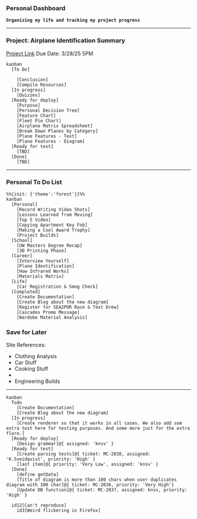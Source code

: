 ### Personal Dashboard
**`Organizing my life and tracking my project progress`**

---
### Project: Airplane Identification Summary
[Project Link](https://github.com/Bailey-Wu/Bailey-Wu/blob/main/Portfolio/Airplane%20Identification.md)
Due Date: 3/28/25 5PM
```mermaid
kanban
  [To Do]

    [Conclusion]
    [Compile Resources]
  [In progress]
    [Quizzes]
  [Ready for deploy]
    [Purpose]
    [Personal Decision Tree]
    [Feature Chart]
    [Fleet Pie Chart]
    [Airplane Matrix Spreadsheet]
    [Break Down Planes by Category]
    [Plane Features - Text]
    [Plane Features - Diagram]
  [Ready for test]
    [TBD]
  [Done]
    [TBD]
```


---
### Personal To Do List
```mermaid
%%{init: {'theme':'forest'}}%%
kanban
  [Personal]
    [Record Writing Video Shots]
    [Lessons Learned from Moving]
    [Top 5 Video]
    [Copying Apartment Key Fob]
    [Making a Cool Award Trophy]
    [Project Builds]
  [School]
    [UW Masters Degree Recap]
    [3D Printing Phase]
  [Career]
    [Interview Yourself]
    [Plane Identification]
    [How Infrared Works]
    [Materials Matrix]
  [Life]
    [Car Registration & Smog Check]
  [Completed]
    [Create Documentation]
    [Create Blog about the new diagram]
    [Register for SEA2POR Race & Text Drew]
    [Cascades Promo Message]
    [Wardobe Material Analysis]
```

### Save for Later
Site References: <br>
- Clothing Analysis
- Car Stuff
- Cooking Stuff
- 
- Engineering Builds

---
```mermaid
kanban
  Todo
    [Create Documentation]
    [Create Blog about the new diagram]
  [In progress]
    [Create renderer so that it works in all cases. We also add som extra text here for testing purposes. And some more just for the extra flare.]
  [Ready for deploy]
    [Design grammar]@{ assigned: 'knsv' }
  [Ready for test]
    [Create parsing tests]@{ ticket: MC-2038, assigned: 'K.Sveidqvist', priority: 'High' }
    [last item]@{ priority: 'Very Low', assigned: 'knsv' }
  [Done]
    [define getData]
    [Title of diagram is more than 100 chars when user duplicates diagram with 100 char]@{ ticket: MC-2036, priority: 'Very High'}
    [Update DB function]@{ ticket: MC-2037, assigned: knsv, priority: 'High' }

  id12[Can't reproduce]
    id3[Weird flickering in Firefox]
```
